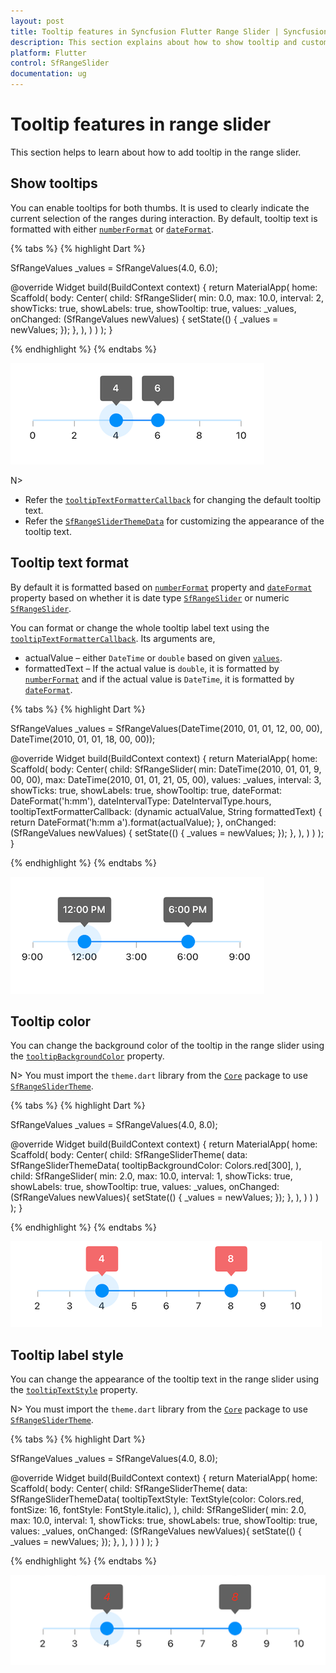 ```yaml
---
layout: post
title: Tooltip features in Syncfusion Flutter Range Slider | Syncfusion
description: This section explains about how to show tooltip and customize them in the range slider.
platform: Flutter
control: SfRangeSlider
documentation: ug
---
```


# Tooltip features in range slider

This section helps to learn about how to add tooltip in the range slider.

## Show tooltips

You can enable tooltips for both thumbs. It is used to clearly indicate the current selection of the ranges during interaction. By default, tooltip text is formatted with either [`numberFormat`](https://pub.dev/documentation/syncfusion_flutter_sliders/latest/sliders/SfRangeSlider/numberFormat.html) or [`dateFormat`](https://pub.dev/documentation/syncfusion_flutter_sliders/latest/sliders/SfRangeSlider/dateFormat.html).

{% tabs %}
{% highlight Dart %}

SfRangeValues _values = SfRangeValues(4.0, 6.0);

@override
Widget build(BuildContext context) {
  return MaterialApp(
      home: Scaffold(
          body: Center(
              child: SfRangeSlider(
                    min: 0.0,
                    max: 10.0,
                    interval: 2,
                    showTicks: true,
                    showLabels: true,
                    showTooltip: true,
                    values: _values,
                    onChanged: (SfRangeValues newValues) {
                        setState(() {
                            _values = newValues;
                        });
                   },
              ),
          )
      )
  );
}

{% endhighlight %}
{% endtabs %}

![Range slider tooltip support](images/tooltip/show-tooltip.png)

N>
* Refer the [`tooltipTextFormatterCallback`](https://pub.dev/documentation/syncfusion_flutter_sliders/latest/sliders/SfRangeSlider/tooltipTextFormatterCallback.html) for changing the default tooltip text.
* Refer the [`SfRangeSliderThemeData`](https://pub.dev/documentation/syncfusion_flutter_core/latest/theme/SfRangeSliderThemeData-class.html) for customizing the appearance of the tooltip text.

## Tooltip text format

By default it is formatted based on [`numberFormat`](https://pub.dev/documentation/syncfusion_flutter_sliders/latest/sliders/SfRangeSlider/numberFormat.html) property and [`dateFormat`](https://pub.dev/documentation/syncfusion_flutter_sliders/latest/sliders/SfRangeSlider/dateFormat.html) property based on whether it is date type [`SfRangeSlider`](https://help.syncfusion.com/flutter/range-slider/getting-started#set-date-range) or numeric [`SfRangeSlider`](https://help.syncfusion.com/flutter/range-slider/getting-started#set-numeric-range).

You can format or change the whole tooltip label text using the [`tooltipTextFormatterCallback`](https://pub.dev/documentation/syncfusion_flutter_sliders/latest/sliders/SfRangeSlider/tooltipTextFormatterCallback.html). Its arguments are,

* actualValue – either `DateTime` or `double` based on given [`values`](https://pub.dev/documentation/syncfusion_flutter_sliders/latest/sliders/SfRangeSlider/values.html).
* formattedText – If the actual value is `double`, it is formatted by [`numberFormat`](https://pub.dev/documentation/syncfusion_flutter_sliders/latest/sliders/SfRangeSlider/numberFormat.html) and if the actual value is `DateTime`, it is formatted by [`dateFormat`](https://pub.dev/documentation/syncfusion_flutter_sliders/latest/sliders/SfRangeSlider/dateFormat.html).

{% tabs %}
{% highlight Dart %}

SfRangeValues _values = SfRangeValues(DateTime(2010, 01, 01, 12, 00, 00), DateTime(2010, 01, 01, 18, 00, 00));

@override
Widget build(BuildContext context) {
  return MaterialApp(
      home: Scaffold(
          body: Center(
              child: SfRangeSlider(
                    min: DateTime(2010, 01, 01, 9, 00, 00),
                    max: DateTime(2010, 01, 01, 21, 05, 00),
                    values: _values,
                    interval: 3,
                    showTicks: true,
                    showLabels: true,
                    showTooltip: true,
                    dateFormat: DateFormat('h:mm'),
                    dateIntervalType: DateIntervalType.hours,
                    tooltipTextFormatterCallback: (dynamic actualValue, String formattedText) {
                        return DateFormat('h:mm a').format(actualValue);
                    },
                    onChanged: (SfRangeValues newValues) {
                        setState(() {
                            _values = newValues;
                        });
                    },
              ),
          )
      )
  );
}

{% endhighlight %}
{% endtabs %}

![Tooltip formatter support](images/tooltip/tooltip-formatter.png)

## Tooltip color

You can change the background color of the tooltip in the range slider using the [`tooltipBackgroundColor`](https://pub.dev/documentation/syncfusion_flutter_core/latest/theme/SfRangeSliderThemeData/tooltipBackgroundColor.html) property.

N> You must import the `theme.dart` library from the [`Core`](https://pub.dev/packages/syncfusion_flutter_core) package to use [`SfRangeSliderTheme`](https://pub.dev/documentation/syncfusion_flutter_core/latest/theme/SfRangeSliderTheme-class.html).

{% tabs %}
{% highlight Dart %}

SfRangeValues _values = SfRangeValues(4.0, 8.0);

@override
Widget build(BuildContext context) {
  return MaterialApp(
      home: Scaffold(
          body: Center(
              child: SfRangeSliderTheme(
                    data: SfRangeSliderThemeData(
                        tooltipBackgroundColor: Colors.red[300],
                    ),
                    child:  SfRangeSlider(
                        min: 2.0,
                        max: 10.0,
                        interval: 1,
                        showTicks: true,
                        showLabels: true,
                        showTooltip: true,
                        values: _values,
                        onChanged: (SfRangeValues newValues){
                            setState(() {
                                _values = newValues;
                            });
                        },
                    ),
              )
          )
      )
  );
}

{% endhighlight %}
{% endtabs %}

![Tooltip color support](images/tooltip/slider-tooltip-color.png)

## Tooltip label style

You can change the appearance of the tooltip text in the range slider using the [`tooltipTextStyle`](https://pub.dev/documentation/syncfusion_flutter_core/latest/theme/SfRangeSliderThemeData/tooltipTextStyle.html) property.

N> You must import the `theme.dart` library from the [`Core`](https://pub.dev/packages/syncfusion_flutter_core) package to use [`SfRangeSliderTheme`](https://pub.dev/documentation/syncfusion_flutter_core/latest/theme/SfRangeSliderTheme-class.html).

{% tabs %}
{% highlight Dart %}

SfRangeValues _values = SfRangeValues(4.0, 8.0);

@override
Widget build(BuildContext context) {
  return MaterialApp(
      home: Scaffold(
          body: Center(
              child: SfRangeSliderTheme(
                    data: SfRangeSliderThemeData(
                        tooltipTextStyle: TextStyle(color: Colors.red, fontSize: 16, fontStyle: FontStyle.italic),
                    ),
                    child:  SfRangeSlider(
                     min: 2.0,
                     max: 10.0,
                     interval: 1,
                     showTicks: true,
                     showLabels: true,
                     showTooltip: true,
                     values: _values,
                     onChanged: (SfRangeValues newValues){
                            setState(() {
                                _values = newValues;
                            });
                        },
                    ),
              )
          )
      )
  );
}

{% endhighlight %}
{% endtabs %}

![Tooltip style support](images/tooltip/slider-tooltip-style.png)
